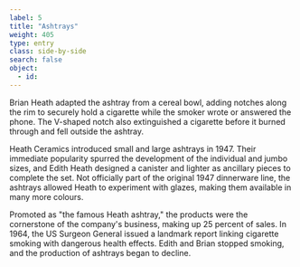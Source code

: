 ```yaml
---
label: 5
title: "Ashtrays"
weight: 405
type: entry
class: side-by-side
search: false
object:
  - id:
---
```

Brian Heath adapted the ashtray from a cereal bowl, adding notches along the rim to securely hold a cigarette while the smoker wrote or answered the phone. The V-shaped notch also extinguished a cigarette before it burned through and fell outside the ashtray.

Heath Ceramics introduced small and large ashtrays in 1947. Their immediate popularity spurred the development of the individual and jumbo sizes, and Edith Heath designed a canister and lighter as ancillary pieces to complete the set. Not officially part of the original 1947 dinnerware line, the ashtrays allowed Heath to experiment with glazes, making them available in many more colours.

Promoted as "the famous Heath ashtray," the products were the cornerstone of the company's business, making up 25 percent of sales. In 1964, the US Surgeon General issued a landmark report linking cigarette smoking with dangerous health effects. Edith and Brian stopped smoking, and the production of ashtrays began to decline.
